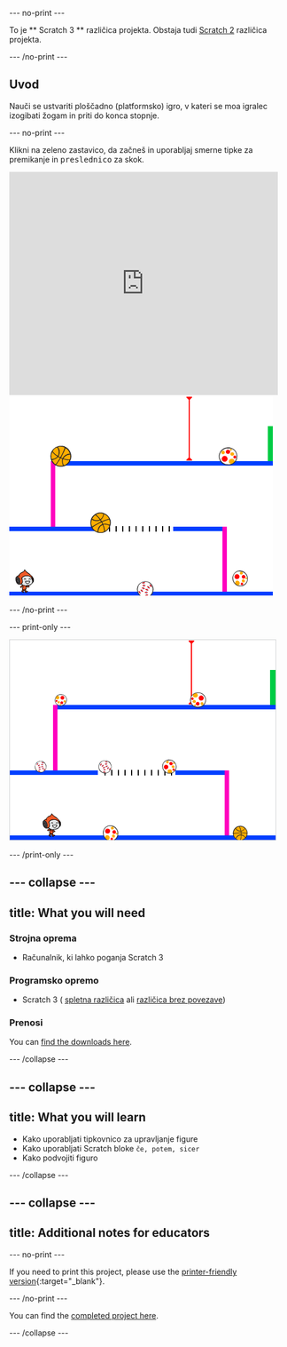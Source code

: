 \--- no-print \---

To je ** Scratch 3 ** različica projekta. Obstaja tudi [Scratch 2](https://projects.raspberrypi.org/en/projects/dodgeball-scratch2) različica projekta.

\--- /no-print \---

## Uvod

Nauči se ustvariti ploščadno (platformsko) igro, v kateri se moa igralec izogibati žogam in priti do konca stopnje.

\--- no-print \---

Klikni na zeleno zastavico, da začneš in uporabljaj smerne tipke za premikanje in <kbd>preslednico</kbd> za skok.

<div class="scratch-preview">
  <iframe allowtransparency="true" width="485" height="402" src="https://scratch.mit.edu/projects/embed/251809924/?autostart=false" frameborder="0" scrolling="no"></iframe>
  <img src="images/dodge-final.png">
</div>

\--- /no-print \---

\--- print-only \---

![igranje igre izmikanje žogam](images/dodgeball-showcase.png)

\--- /print-only \---

## \--- collapse \---

## title: What you will need

### Strojna oprema

+ Računalnik, ki lahko poganja Scratch 3

### Programsko opremo

+ Scratch 3 ( [spletna različica](https://scratch.mit.edu/projects/editor/) ali [različica brez povezave](https://scratch.mit.edu/download/))

### Prenosi

You can [find the downloads here](http://rpf.io/p/en/dodgeball-go).

\--- /collapse \---

## \--- collapse \---

## title: What you will learn

+ Kako uporabljati tipkovnico za upravljanje figure
+ Kako uporabljati Scratch bloke `če, potem, sicer`
+ Kako podvojiti figuro

\--- /collapse \---

## \--- collapse \---

## title: Additional notes for educators

\--- no-print \---

If you need to print this project, please use the [printer-friendly version](https://projects.raspberrypi.org/en/projects/dodgeball/print){:target="_blank"}.

\--- /no-print \---

You can find the [completed project here](http://rpf.io/p/en/dodgeball-get).

\--- /collapse \---
